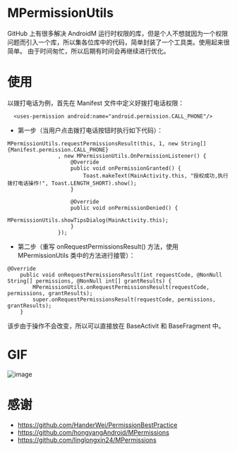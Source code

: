 # MPermissionUtils
GitHub 上有很多解决 AndroidM 运行时权限的库，但是个人不想就因为一个权限问题而引入一个库，所以集各位库中的代码，简单封装了一个工具类。使用起来很简单。
由于时间匆忙，所以后期有时间会再继续进行优化。

# 使用
以拨打电话为例，首先在 Manifest 文件中定义好拨打电话权限：
```
  <uses-permission android:name="android.permission.CALL_PHONE"/>
```

* 第一步（当用户点击拨打电话按钮时执行如下代码）：
```
MPermissionUtils.requestPermissionsResult(this, 1, new String[]{Manifest.permission.CALL_PHONE}
                , new MPermissionUtils.OnPermissionListener() {
                    @Override
                    public void onPermissionGranted() {
                        Toast.makeText(MainActivity.this, "授权成功,执行拨打电话操作!", Toast.LENGTH_SHORT).show();
                    }

                    @Override
                    public void onPermissionDenied() {
                        MPermissionUtils.showTipsDialog(MainActivity.this);
                    }
                });
```

* 第二步（重写 onRequestPermissionsResult() 方法，使用 MPermissionUtils 类中的方法进行接管）：
```
@Override
    public void onRequestPermissionsResult(int requestCode, @NonNull String[] permissions, @NonNull int[] grantResults) {
        MPermissionUtils.onRequestPermissionsResult(requestCode, permissions, grantResults);
        super.onRequestPermissionsResult(requestCode, permissions, grantResults);
    }
```
该步由于操作不会改变，所以可以直接放在 BaseActivit 和 BaseFragment 中。

# GIF
 ![image](https://github.com/Airsaid/MPermissionUtils/blob/master/gif/1.gif)
 
# 感谢
* https://github.com/HanderWei/PermissionBestPractice
* https://github.com/hongyangAndroid/MPermissions
* https://github.com/linglongxin24/MPermissions
